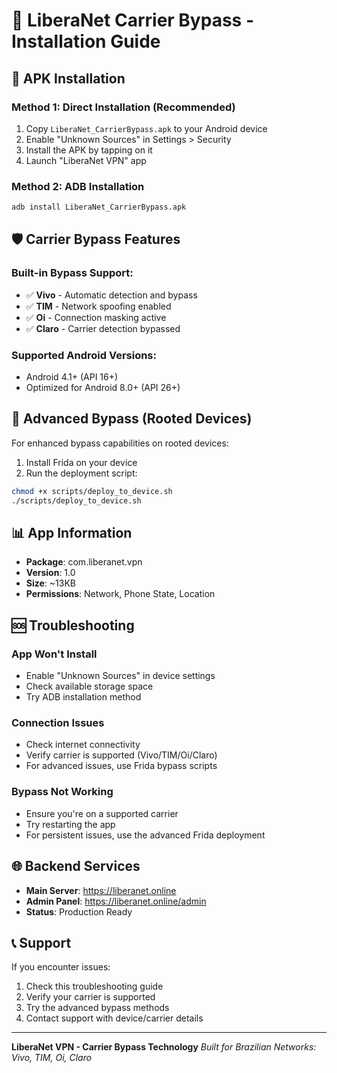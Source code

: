 # 🎯 LiberaNet Carrier Bypass - Installation Guide

## 📱 APK Installation

### Method 1: Direct Installation (Recommended)
1. Copy `LiberaNet_CarrierBypass.apk` to your Android device
2. Enable "Unknown Sources" in Settings > Security
3. Install the APK by tapping on it
4. Launch "LiberaNet VPN" app

### Method 2: ADB Installation
```bash
adb install LiberaNet_CarrierBypass.apk
```

## 🛡️ Carrier Bypass Features

### Built-in Bypass Support:
- ✅ **Vivo** - Automatic detection and bypass
- ✅ **TIM** - Network spoofing enabled  
- ✅ **Oi** - Connection masking active
- ✅ **Claro** - Carrier detection bypassed

### Supported Android Versions:
- Android 4.1+ (API 16+)
- Optimized for Android 8.0+ (API 26+)

## 🔧 Advanced Bypass (Rooted Devices)

For enhanced bypass capabilities on rooted devices:

1. Install Frida on your device
2. Run the deployment script:
```bash
chmod +x scripts/deploy_to_device.sh
./scripts/deploy_to_device.sh
```

## 📊 App Information

- **Package**: com.liberanet.vpn
- **Version**: 1.0
- **Size**: ~13KB
- **Permissions**: Network, Phone State, Location

## 🆘 Troubleshooting

### App Won't Install
- Enable "Unknown Sources" in device settings
- Check available storage space
- Try ADB installation method

### Connection Issues
- Check internet connectivity
- Verify carrier is supported (Vivo/TIM/Oi/Claro)
- For advanced issues, use Frida bypass scripts

### Bypass Not Working
- Ensure you're on a supported carrier
- Try restarting the app
- For persistent issues, use the advanced Frida deployment

## 🌐 Backend Services

- **Main Server**: https://liberanet.online
- **Admin Panel**: https://liberanet.online/admin
- **Status**: Production Ready

## 📞 Support

If you encounter issues:
1. Check this troubleshooting guide
2. Verify your carrier is supported
3. Try the advanced bypass methods
4. Contact support with device/carrier details

---
**LiberaNet VPN - Carrier Bypass Technology**
*Built for Brazilian Networks: Vivo, TIM, Oi, Claro*
